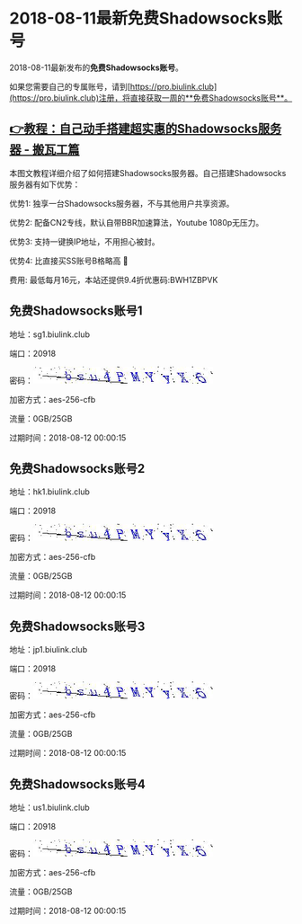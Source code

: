 # 2018-08-11最新**免费Shadowsocks账号**

2018-08-11最新发布的**免费Shadowsocks账号**。

如果您需要自己的专属账号，请到[https://pro.biulink.club](https://pro.biulink.club)注册，将直接获取一周的**免费Shadowsocks账号**。

## [👉教程：自己动手搭建超实惠的Shadowsocks服务器 - 搬瓦工篇](https://github.com/Biulink/ShadowsocksTutorials/blob/master/%E6%95%99%E6%82%A8%E8%87%AA%E5%B7%B1%E5%8A%A8%E6%89%8B%E6%90%AD%E5%BB%BA%E8%B6%85%E5%AE%9E%E6%83%A0%E7%9A%84Shadowsocks%E6%9C%8D%E5%8A%A1%E5%99%A8%20-%20%E6%90%AC%E7%93%A6%E5%B7%A5%E7%AF%87.md)
  
  本图文教程详细介绍了如何搭建Shadowsocks服务器。自己搭建Shadowsocks服务器有如下优势：

  优势1: 独享一台Shadowsocks服务器，不与其他用户共享资源。

  优势2: 配备CN2专线，默认自带BBR加速算法，Youtube 1080p无压力。

  优势3: 支持一键换IP地址，不用担心被封。

  优势4: 比直接买SS账号B格略高 🙂

  费用: 最低每月16元，本站还提供9.4折优惠码:BWH1ZBPVK  
## 免费Shadowsocks账号1

地址：sg1.biulink.club

端口：20918

密码：![免费Shadowsocks账号密码](../password/97f75550-82af-4ffe-8980-c352bb092923.jpg)

加密方式：aes-256-cfb

流量：0GB/25GB

过期时间：2018-08-12 00:00:15

## 免费Shadowsocks账号2

地址：hk1.biulink.club

端口：20918

密码：![免费Shadowsocks账号密码](../password/97f75550-82af-4ffe-8980-c352bb092923.jpg)

加密方式：aes-256-cfb

流量：0GB/25GB

过期时间：2018-08-12 00:00:15

## 免费Shadowsocks账号3

地址：jp1.biulink.club

端口：20918

密码：![免费Shadowsocks账号密码](../password/97f75550-82af-4ffe-8980-c352bb092923.jpg)

加密方式：aes-256-cfb

流量：0GB/25GB

过期时间：2018-08-12 00:00:15

## 免费Shadowsocks账号4

地址：us1.biulink.club

端口：20918

密码：![免费Shadowsocks账号密码](../password/97f75550-82af-4ffe-8980-c352bb092923.jpg)

加密方式：aes-256-cfb

流量：0GB/25GB

过期时间：2018-08-12 00:00:15

